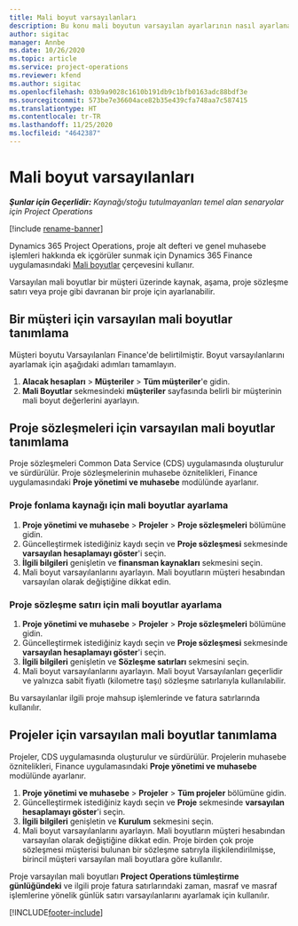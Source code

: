 ```yaml
---
title: Mali boyut varsayılanları
description: Bu konu mali boyutun varsayılan ayarlarının nasıl ayarlanacağı hakkında bilgi sağlar.
author: sigitac
manager: Annbe
ms.date: 10/26/2020
ms.topic: article
ms.service: project-operations
ms.reviewer: kfend
ms.author: sigitac
ms.openlocfilehash: 03b9a9028c1610b191db9c1bfb0163adc88bdf3e
ms.sourcegitcommit: 573be7e36604ace82b35e439cfa748aa7c587415
ms.translationtype: HT
ms.contentlocale: tr-TR
ms.lasthandoff: 11/25/2020
ms.locfileid: "4642387"
---
```

# <a name="financial-dimension-defaults"></a>Mali boyut varsayılanları

_**Şunlar için Geçerlidir:** Kaynağı/stoğu tutulmayanları temel alan senaryolar için Project Operations_

[!include [rename-banner](~/includes/cc-data-platform-banner.md)]

Dynamics 365 Project Operations, proje alt defteri ve genel muhasebe işlemleri hakkında ek içgörüler sunmak için Dynamics 365 Finance uygulamasındaki [Mali boyutlar](https://docs.microsoft.com/dynamics365/finance/general-ledger/financial-dimensions) çerçevesini kullanır.

Varsayılan mali boyutlar bir müşteri üzerinde kaynak, aşama, proje sözleşme satırı veya proje gibi davranan bir proje için ayarlanabilir.

## <a name="define-default-financial-dimensions-for-a-customer"></a>Bir müşteri için varsayılan mali boyutlar tanımlama

Müşteri boyutu Varsayılanları Finance'de belirtilmiştir. Boyut varsayılanlarını ayarlamak için aşağıdaki adımları tamamlayın.

1. **Alacak hesapları** > **Müşteriler** > **Tüm müşteriler**'e gidin.
2. **Mali Boyutlar** sekmesindeki **müşteriler** sayfasında belirli bir müşterinin mali boyut değerlerini ayarlayın.

## <a name="define-default-financial-dimensions-for-project-contracts"></a>Proje sözleşmeleri için varsayılan mali boyutlar tanımlama

Proje sözleşmeleri Common Data Service (CDS) uygulamasında oluşturulur ve sürdürülür. Proje sözleşmelerinin muhasebe öznitelikleri, Finance uygulamasındaki **Proje yönetimi ve muhasebe** modülünde ayarlanır.

### <a name="set-financial-dimensions-for-a-project-funding-source"></a>Proje fonlama kaynağı için mali boyutlar ayarlama

1. **Proje yönetimi ve muhasebe** > **Projeler** > **Proje sözleşmeleri** bölümüne gidin.
2. Güncelleştirmek istediğiniz kaydı seçin ve **Proje sözleşmesi** sekmesinde **varsayılan hesaplamayı göster**'i seçin.
3. **İlgili bilgileri** genişletin ve **finansman kaynakları** sekmesini seçin.
4. Mali boyut varsayılanlarını ayarlayın. Mali boyutların müşteri hesabından varsayılan olarak değiştiğine dikkat edin.

### <a name="set-financial-dimensions-for-a-project-contract-line"></a>Proje sözleşme satırı için mali boyutlar ayarlama

1. **Proje yönetimi ve muhasebe** > **Projeler** > **Proje sözleşmeleri** bölümüne gidin.
2. Güncelleştirmek istediğiniz kaydı seçin ve **Proje sözleşmesi** sekmesinde **varsayılan hesaplamayı göster**'i seçin.
3. **İlgili bilgileri** genişletin ve **Sözleşme satırları** sekmesini seçin.
4. Mali boyut varsayılanlarını ayarlayın. Mali boyut Varsayılanları geçerlidir ve yalnızca sabit fiyatlı (kilometre taşı) sözleşme satırlarıyla kullanılabilir.

Bu varsayılanlar ilgili proje mahsup işlemlerinde ve fatura satırlarında kullanılır.

## <a name="define-default-financial-dimensions-for-projects"></a>Projeler için varsayılan mali boyutlar tanımlama

Projeler, CDS uygulamasında oluşturulur ve sürdürülür. Projelerin muhasebe öznitelikleri, Finance uygulamasındaki **Proje yönetimi ve muhasebe** modülünde ayarlanır.

1. **Proje yönetimi ve muhasebe** > **Projeler** > **Tüm projeler** bölümüne gidin.
2. Güncelleştirmek istediğiniz kaydı seçin ve **Proje** sekmesinde **varsayılan hesaplamayı göster**'i seçin.
3. **İlgili bilgileri** genişletin ve **Kurulum** sekmesini seçin.
4. Mali boyut varsayılanlarını ayarlayın. Mali boyutların müşteri hesabından varsayılan olarak değiştiğine dikkat edin. Proje birden çok proje sözleşmesi müşterisi bulunan bir sözleşme satırıyla ilişkilendirilmişse, birincil müşteri varsayılan mali boyutlara göre kullanılır.

Proje varsayılan mali boyutları **Project Operations tümleştirme günlüğündeki** ve ilgili proje fatura satırlarındaki zaman, masraf ve masraf işlemlerine yönelik günlük satırı varsayılanlarını ayarlamak için kullanılır.


[!INCLUDE[footer-include](../includes/footer-banner.md)]